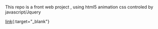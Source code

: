 This repo is a front web project , using html5 animation css controled by javascript/Jquery

[link](google.fr){:target="_blank"}



